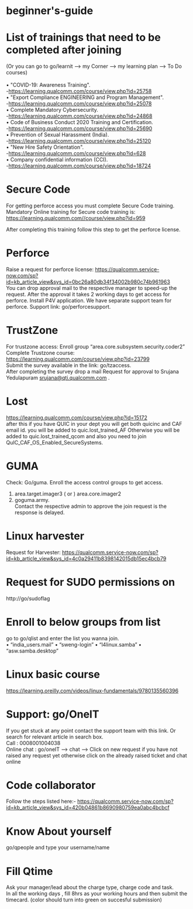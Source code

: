 # beginner's-guide

# List of trainings that need to be completed after joining<br /> 
(Or you can go to go/learnit --> my Corner --> my learning plan --> To Do courses)  <br /> <br />
•	"COVID-19: Awareness Training".  <br />
   -https://learning.qualcomm.com/course/view.php?id=25758 <br />
•	"Export Compliance ENGINEERING and Program Management". <br />
   -https://learning.qualcomm.com/course/view.php?id=25078 <br />
•	Complete Mandatory Cybersecurity. <br />
  -https://learning.qualcomm.com/course/view.php?id=24868  <br />
•	Code of Business Conduct 2020 Training and Certification. <br />
  -https://learning.qualcomm.com/course/view.php?id=25690 <br />
•	Prevention of Sexual Harassment (India). <br />
   -https://learning.qualcomm.com/course/view.php?id=25120  <br />
•	"New Hire Safety Orientation". <br />
   -https://learning.qualcomm.com/course/view.php?id=628 <br />
•	Company confidential information (CCI). <br />
   -https://learning.qualcomm.com/course/view.php?id=18724 <br />

# Secure Code
For getting perforce access you must complete Secure Code training. <br />
Mandatory Online training for Secure code training is:  https://learning.qualcomm.com//course/view.php?id=959 <br />

After completing this training follow this step to get the perforce license.<br />

# Perforce
Raise a request for perforce license: https://qualcomm.service-now.com/sp?id=kb_article_view&sys_id=0bc26a80db34f34002b980c74b961963 <br />
You can drop approval mail to the respective manager to speed-up the request. After the approval it takes 2 working days to get access for perforce. Install P4V application.  We have separate support team for perforce. 
Support link: go/perforcesupport.

# TrustZone 
For trustzone access: Enroll group “area.core.subsystem.security.coder2” <br />
Complete Trustzone course: https://learning.qualcomm.com/course/view.php?id=23799 <br />
Submit the survey available in the link: go/tzaccess. <br />
After completing the survey drop a mail Request for approval to Srujana Yedulapuram <srujana@qti.qualcomm.com> .<br />

# Lost 
https://learning.qualcomm.com/course/view.php?id=15172 <br />
after this if you have QUIC in your dept you will get both quicinc and CAF email id. you will be added to quic.lost_trained_AF
Otherwise you will be added to quic.lost_trained_qcom and also you need to join QuIC_CAF_OS_Enabled_SecureSystems.


# GUMA 
Check: Go/guma. Enroll the access control groups to get access. <br />
1.	area.target.imager3  ( or ) area.core.imager2 <br />
2.	 goguma.army. <br />
 Contact the respective admin to approve the join request is the response is delayed. <br />

# Linux harvester 
Request for Harvester: https://qualcomm.service-now.com/sp?id=kb_article_view&sys_id=4c0a29411b8398142015db15ec4bcb79 

# Request for SUDO permissions on 
http://go/sudoflag

# Enroll to below groups from list 
go to go/qlist and enter the list you wanna join. <br />
•	“india_users.mail”
•	“sweng-login”
•	“l4linux.samba” 
•	“asw.samba.desktop”

# Linux basic course 
https://learning.oreilly.com/videos/linux-fundamentals/9780135560396

# Support: go/OneIT
If you get stuck at any point contact the support team with this link. Or search for relevant article in search box. <br />
Call : 0008001004038 <br />
Online chat : go/oneIT --> chat --> Click on new request if you have not raised any request yet otherwise click on the already raised ticket and chat online <br />

# Code collaborator
Follow the steps listed here:-
https://qualcomm.service-now.com/sp?id=kb_article_view&sys_id=420b04861b8690980759ea0abc4bcbcf

# Know About yourself
go/qpeople and type your username/name


# Fill Qtime
Ask your manager/lead about the charge type, charge code and task. <br />
In all the working days , fill 8hrs as your working hours and then submit the timecard. (color should turn into green on succesful submission)

